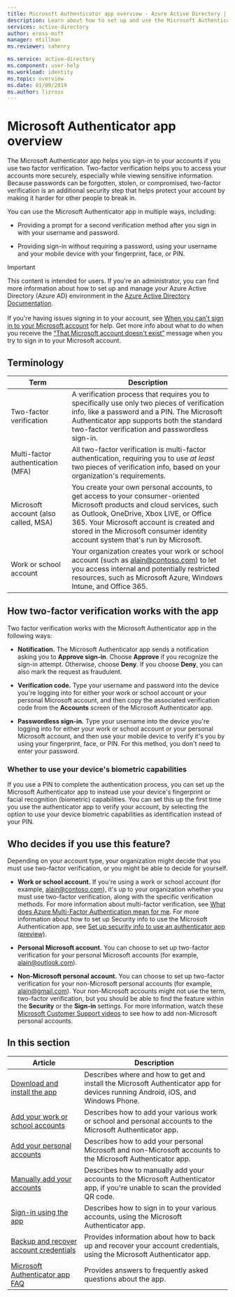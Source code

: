 ```yaml
---
title: Microsoft Authenticator app overview - Azure Active Directory | Microsoft Docs
description: Learn about how to set up and use the Microsoft Authenticator app.
services: active-directory
author: eross-msft
manager: mtillman
ms.reviewer: sahenry

ms.service: active-directory
ms.component: user-help
ms.workload: identity
ms.topic: overview
ms.date: 01/09/2019
ms.author: lizross
---
```


# Microsoft Authenticator app overview

The Microsoft Authenticator app helps you sign-in to your accounts if you use two factor verification. Two-factor verification helps you to access your accounts more securely, especially while viewing sensitive information. Because passwords can be forgotten, stolen, or compromised, two-factor verification is an additional security step that helps protect your account by making it harder for other people to break in.

You can use the Microsoft Authenticator app in multiple ways, including:

- Providing a prompt for a second verification method after you sign in with your username and password.

- Providing sign-in without requiring a password, using your username and your mobile device with your fingerprint, face, or PIN.

>[!Important]
>This content is intended for users. If you're an administrator, you can find more information about how to set up and manage your Azure Active Directory (Azure AD) environment in the [Azure Active Directory Documentation](https://docs.microsoft.com/azure/active-directory).<br><br>If you're having issues signing in to your account, see [When you can't sign in to your Microsoft account](https://support.microsoft.com/help/12429) for help.  Get more info about what to do when you receive the [“That Microsoft account doesn't exist”](https://support.microsoft.com/help/13811) message when you try to sign in to your Microsoft account.

## Terminology
|Term|Description|
|----|-----------|
|Two-factor verification |A verification process that requires you to specifically use only two pieces of verification info, like a password and a PIN. The Microsoft Authenticator app supports both the standard two-factor verification and passwordless sign-in.|
|Multi-factor authentication (MFA)|All two-factor verification is multi-factor authentication, requiring you to use *at least* two pieces of verification info, based on your organization's requirements.|
|Microsoft account (also called, MSA)|You create your own personal accounts, to get access to your consumer-oriented Microsoft products and cloud services, such as Outlook, OneDrive, Xbox LIVE, or Office 365. Your Microsoft account is created and stored in the Microsoft consumer identity account system that's run by Microsoft.|
|Work or school account|Your organization creates your work or school account (such as alain@contoso.com) to let you access internal and potentially restricted resources, such as Microsoft Azure, Windows Intune, and Office 365.|

## How two-factor verification works with the app
Two factor verification works with the Microsoft Authenticator app in the following ways:

- **Notification.** The Microsoft Authenticator app sends a notification asking you to **Approve sign-in**. Choose **Approve** if you recognize the sign-in attempt. Otherwise, choose **Deny**. If you choose **Deny**, you can also mark the request as fraudulent.

- **Verification code.** Type your username and password into the device you're logging into for either your work or school account or your personal Microsoft account, and then copy the associated verification code from the **Accounts** screen of the Microsoft Authenticator app.

- **Passwordless sign-in.** Type your username into the device you're logging into for either your work or school account or your personal Microsoft account, and then use your mobile device to verify it's you by using your fingerprint, face, or PIN. For this method, you don't need to enter your password.

### Whether to use your device's biometric capabilities
If you use a PIN to complete the authentication process, you can set up the Microsoft Authenticator app to instead use your device's fingerprint or facial recognition (biometric) capabilities. You can set this up the first time you use the authenticator app to verify your account, by selecting the option to use your device biometric capabilities as identification instead of your PIN.

## Who decides if you use this feature?
Depending on your account type, your organization might decide that you must use two-factor verification, or you might be able to decide for yourself.

- **Work or school account.** If you're using a work or school account (for example, alain@contoso.com), it's up to your organization whether you must use two-factor verification, along with the specific verification methods. For more information about multi-factor verification, see [What does Azure Multi-Factor Authentication mean for me](multi-factor-authentication-end-user.md). For more information about how to set up Security info to use the Microsoft Authentication app, see [Set up security info to use an authenticator app (preview)](security-info-setup-auth-app.md).

- **Personal Microsoft account.** You can choose to set up two-factor verification for your personal Microsoft accounts (for example, alain@outlook.com).

- **Non-Microsoft personal account.** You can choose to set up two-factor verification for your non-Microsoft personal accounts (for example, alain@gmail.com). Your non-Microsoft accounts might not use the term, two-factor verification, but you should be able to find the feature within the **Security** or the **Sign-in** settings. For more information, watch these [Microsoft Customer Support videos](https://www.youtube.com/playlist?list=PLyhj1WZ29G65QdD9NxTOAm8HwOS-OBUrX) to see how to add non-Microsoft personal accounts.

## In this section

|Article |Description |
|------|------------|
|[Download and install the app](microsoft-authenticator-app-how-to.md)|Describes where and how to get and install the Microsoft Authenticator app for devices running Android, iOS, and Windows Phone.|
|[Add your work or school accounts](microsoft-authenticator-app-add-work-account.md)|Describes how to add your various work or school and personal accounts to the Microsoft Authenticator app.|
|[Add your personal accounts](microsoft-authenticator-app-add-personal-account.md)|Describes how to add your personal Microsoft and non-Microsoft accounts to the Microsoft Authenticator app.|
|[Manually add your accounts](microsoft-authenticator-app-add-account-manual.md)|Describes how to manually add your accounts to the Microsoft Authenticator app, if you're unable to scan the provided QR code.|
|[Sign-in using the app](microsoft-authenticator-app-sign-in.md)|Describes how to sign in to your various accounts, using the Microsoft Authenticator app.|
|[Backup and recover account credentials](microsoft-authenticator-app-backup-and-recovery.md)| Provides information about how to back up and recover your account credentials, using the Microsoft Authenticator app.|
|[Microsoft Authenticator app FAQ](microsoft-authenticator-app-faq.md)|Provides answers to frequently asked questions about the app.|